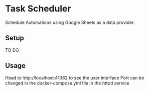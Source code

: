 # Task Scheduler
Schedule Automations using Google Sheets as a data provider.

## Setup
TO DO

## Usage
Head to http://localhost:41062 to see the user interface
Port can be changed in the docker-compose.yml file in the httpd service


